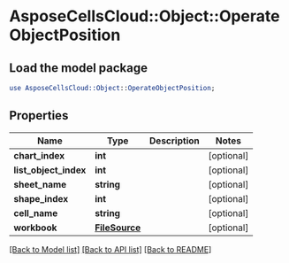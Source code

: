 # AsposeCellsCloud::Object::OperateObjectPosition

## Load the model package
```perl
use AsposeCellsCloud::Object::OperateObjectPosition;
```

## Properties
Name | Type | Description | Notes
------------ | ------------- | ------------- | -------------
**chart_index** | **int** |  | [optional] 
**list_object_index** | **int** |  | [optional] 
**sheet_name** | **string** |  | [optional] 
**shape_index** | **int** |  | [optional] 
**cell_name** | **string** |  | [optional] 
**workbook** | [**FileSource**](FileSource.md) |  | [optional] 

[[Back to Model list]](../README.md#documentation-for-models) [[Back to API list]](../README.md#documentation-for-api-endpoints) [[Back to README]](../README.md)


